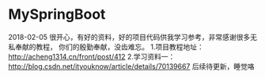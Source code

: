 # MySpringBoot
2018-02-05
 很开心，有好的资料，好的项目代码供我学习参考，非常感谢很多无私奉献的教程，
 你们的殷勤奉献，没齿难忘。
   1.项目教程地址：http://acheng1314.cn/front/post/412
   2.学习资料一：http://blog.csdn.net/ityouknow/article/details/70139667
   后续待更新，睡觉咯